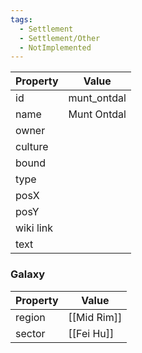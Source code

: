 ```yaml
---
tags:
  - Settlement
  - Settlement/Other
  - NotImplemented
---
```


| Property  | Value       |
| --------- | ----------- |
| id        | munt_ontdal |
| name      | Munt Ontdal |
| owner     |             |
| culture   |             |
| bound     |             |
| type      |             |
| posX      |             |
| posY      |             |
| wiki link |             |
| text      |             |

### Galaxy
| Property | Value       |
| -------- | ----------- |
| region   | [[Mid Rim]] |
| sector   | [[Fei Hu]]  |
